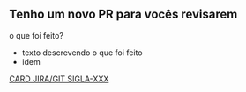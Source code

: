 ## Tenho um novo PR para vocês revisarem

o que foi feito?

* texto descrevendo o que foi feito
* idem

[CARD JIRA/GIT SIGLA-XXX](https://meuprojeto.atlassian.net/browse/SIGLA-XXX)